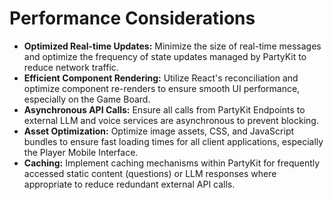 # Performance Considerations

* **Optimized Real-time Updates:** Minimize the size of real-time messages and optimize the frequency of state updates managed by PartyKit to reduce network traffic.
* **Efficient Component Rendering:** Utilize React's reconciliation and optimize component re-renders to ensure smooth UI performance, especially on the Game Board.
* **Asynchronous API Calls:** Ensure all calls from PartyKit Endpoints to external LLM and voice services are asynchronous to prevent blocking.
* **Asset Optimization:** Optimize image assets, CSS, and JavaScript bundles to ensure fast loading times for all client applications, especially the Player Mobile Interface.
* **Caching:** Implement caching mechanisms within PartyKit for frequently accessed static content (questions) or LLM responses where appropriate to reduce redundant external API calls. 